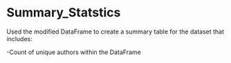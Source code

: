 # Summary_Statstics
Used the modified DataFrame to create a summary table for the dataset that includes:

-Count of unique authors within the DataFrame